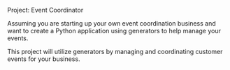 Project: Event Coordinator

Assuming you are starting up your own event coordination business and want to create a Python application using generators to help manage your events.

This project will utilize  generators by managing and coordinating customer events for your business.
